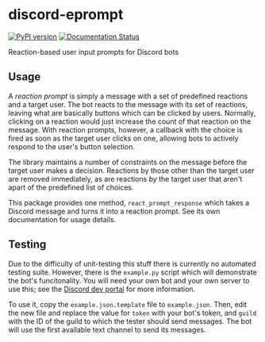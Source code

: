 # discord-eprompt

[![PyPI version](https://badge.fury.io/py/discord-eprompt.svg)](https://badge.fury.io/py/discord-eprompt)
[![Documentation Status](https://readthedocs.org/projects/discord-eprompt/badge/?version=latest)](https://discord-eprompt.readthedocs.io/en/latest/?badge=latest)

Reaction-based user input prompts for Discord bots

## Usage


A *reaction prompt* is simply a message with a set of predefined reactions and a target user. The bot reacts to the 
message with its set of reactions, leaving what are basically buttons which can be clicked by users. Normally, clicking 
on a reaction would just increase the count of that reaction on the message.  With reaction prompts, however, a 
callback with the choice is fired as soon as the target user clicks on one, allowing bots to actively respond to the 
user's button selection.

The library maintains a number of constraints on the message before the target user makes a decision. Reactions by 
those other than the target user are removed immediately, as are reactions *by* the target user that aren't apart of 
the predefined list of choices.

This package provides one method, `react_prompt_response` which takes a Discord message and turns it into a reaction
prompt. See its own documentation for usage details.

## Testing

Due to the difficulty of unit-testing this stuff there is currently no automated testing suite. However, there is the
`example.py` script which will demonstrate the bot's funcitonality. You will need your own bot and your own server to
use this; see the [Discord dev portal](https://discord.com/developers) for more information.

To use it, copy the `example.json.template` file to `example.json`. Then, edit the new file and replace the value for 
`token` with your bot's token, and `guild` with the ID of the guild to which the tester should send messages. The bot
will use the first available text channel to send its messages.
